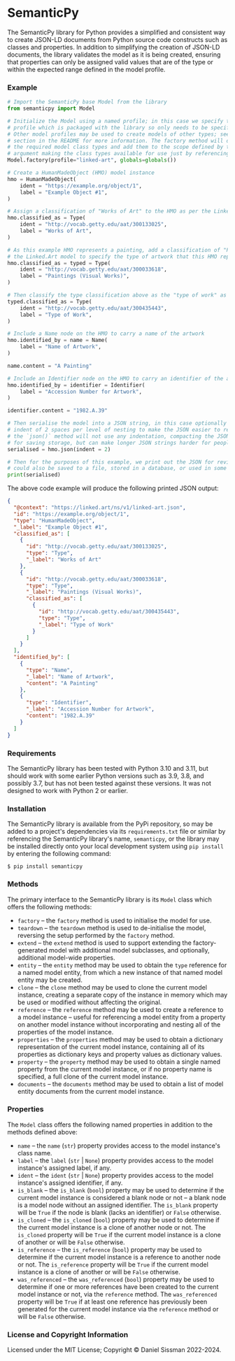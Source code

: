 # SemanticPy

The SemanticPy library for Python provides a simplified and consistent way to create JSON-LD documents from Python source code constructs such as classes and properties. In addition to simplifying the creation of JSON-LD documents, the library validates the model as it is being created, ensuring that properties can only be assigned valid values that are of the type or within the expected range defined in the model profile.

### Example

```python
# Import the SemanticPy base Model from the library
from semanticpy import Model

# Initialize the Model using a named profile; in this case we specify the "linked-art"
# profile which is packaged with the library so only needs to be specified by its name.
# Other model profiles may be used to create models of other types; see the *Profiles*
# section in the README for more information. The factory method will dynamically create
# the required model class types and add them to the scope defined by the `globals`
# argument making the class types available for use just by referencing their names:
Model.factory(profile="linked-art", globals=globals())

# Create a HumanMadeObject (HMO) model instance
hmo = HumanMadeObject(
	ident = "https://example.org/object/1",
	label = "Example Object #1",
)

# Assign a classification of "Works of Art" to the HMO as per the Linked.Art model
hmo.classified_as = Type(
	ident = "http://vocab.getty.edu/aat/300133025",
	label = "Works of Art",
)

# As this example HMO represents a painting, add a classification of "Paintings" as per
# the Linked.Art model to specify the type of artwork that this HMO represents:
hmo.classified_as = typed = Type(
	ident = "http://vocab.getty.edu/aat/300033618",
	label = "Paintings (Visual Works)",
)

# Then classify the type classification above as the "type of work" as per the model:
typed.classified_as = Type(
	ident = "http://vocab.getty.edu/aat/300435443",
	label = "Type of Work",
)

# Include a Name node on the HMO to carry a name of the artwork
hmo.identified_by = name = Name(
	label = "Name of Artwork",
)

name.content = "A Painting"

# Include an Identifier node on the HMO to carry an identifier of the artwork
hmo.identified_by = identifier = Identifier(
	label = "Accession Number for Artwork",
)

identifier.content = "1982.A.39"

# Then serialise the model into a JSON string, in this case optionally specifying an
# indent of 2 spaces per level of nesting to make the JSON easier to read; by default
# the `json()` method will not use any indentation, compacting the JSON, which is great
# for saving storage, but can make longer JSON strings harder for people to read:
serialised = hmo.json(indent = 2)

# Then for the purposes of this example, we print out the JSON for review; the JSON
# could also be saved to a file, stored in a database, or used in some other way:
print(serialised)
```

The above code example will produce the following printed JSON output:

```json
{
  "@context": "https://linked.art/ns/v1/linked-art.json",
  "id": "https://example.org/object/1",
  "type": "HumanMadeObject",
  "_label": "Example Object #1",
  "classified_as": [
    {
      "id": "http://vocab.getty.edu/aat/300133025",
      "type": "Type",
      "_label": "Works of Art"
    },
    {
      "id": "http://vocab.getty.edu/aat/300033618",
      "type": "Type",
      "_label": "Paintings (Visual Works)",
      "classified_as": [
        {
          "id": "http://vocab.getty.edu/aat/300435443",
          "type": "Type",
          "_label": "Type of Work"
        }
      ]
    }
  ],
  "identified_by": [
    {
      "type": "Name",
      "_label": "Name of Artwork",
      "content": "A Painting"
    },
    {
      "type": "Identifier",
      "_label": "Accession Number for Artwork",
      "content": "1982.A.39"
    }
  ]
}
```

### Requirements

The SemanticPy library has been tested with Python 3.10 and 3.11, but should work with some earlier Python versions such as 3.9, 3.8, and possibly 3.7, but has not been tested against these versions. It was not designed to work with Python 2 or earlier.

### Installation

The SemanticPy library is available from the PyPi repository, so may be added to a project's dependencies via its `requirements.txt` file or similar by referencing the SemanticPy library's name, `semanticpy`, or the library may be installed directly onto your local development system using `pip install` by entering the following command:

	$ pip install semanticpy

### Methods

The primary interface to the SemanticPy library is its `Model` class which offers the following methods:

 * `factory` – the `factory` method is used to initialise the model for use.
 * `teardown` – the `teardown` method is used to de-initialise the model, reversing the setup performed by the `factory` method.
 * `extend` – the `extend` method is used to support extending the factory-generated model with additional model subclasses, and optionally, additional model-wide properties.
 * `entity` – the `entity` method may be used to obtain the `type` reference for a named model entity, from which a new instance of that named model entity may be created.
 * `clone` – the `clone` method may be used to clone the current model instance, creating a separate copy of the instance in memory which may be used or modified without affecting the original.
 * `reference` – the `reference` method may be used to create a reference to a model instance – useful for referencing a model entity from a property on another model instance without incorporating and nesting all of the properties of the model instance.
 * `properties` – the `properties` method may be used to obtain a dictionary representation of the current model instance, containing all of its properties as dictionary keys and property values as dictionary values.
 * `property` – the `property` method may be used to obtain a single named property from the current model instance, or if no property name is specified, a full clone of the current model instance.
 * `documents` – the `documents` method may be used to obtain a list of model entity documents from the current model instance.

### Properties

The `Model` class offers the following named properties in addition to the methods defined above:

 * `name` – the `name` (`str`) property provides access to the model instance's class name.
 * `label` – the `label` (`str` | `None`) property provides access to the model instance's assigned label, if any.
 * `ident` – the `ident` (`str` | `None`) property provides access to the model instance's assigned identifier, if any.
 * `is_blank` – the `is_blank` (`bool`) property may be used to determine if the current model instance is considered a blank node or not – a blank node is a model node without an assigned identifier. The `is_blank` property will be `True` if the node is blank (lacks an identifier) or `False` otherwise.
 * `is_cloned` – the `is_cloned` (`bool`) property may be used to determine if the current model instance is a clone of another node or not. The `is_cloned` property will be `True` if the current model instance is a clone of another or will be `False` otherwise.
 * `is_reference` – the `is_reference` (`bool`) property may be used to determine if the current model instance is a reference to another node or not. The `is_reference` property will be `True` if the current model instance is a clone of another or will be `False` otherwise.
 * `was_referenced` – the `was_referenced` (`bool`) property may be used to determine if one or more references have been created to the current model instance or not, via the `reference` method. The `was_referenced` property will be `True` if at least one reference has previously been generated for the current model instance via the `reference` method or will be `False` otherwise.

### License and Copyright Information

Licensed under the MIT License; Copyright © Daniel Sissman 2022-2024.